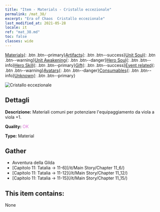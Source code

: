 ```yaml
---
title: "Item - Materials - Cristallo eccezionale"
permalink: /mat_38/
excerpt: "Era of Chaos  Cristallo eccezionale"
last_modified_at: 2021-05-28
locale: it
ref: "mat_38.md"
toc: false
classes: wide
---
```

 [Materials](/ItemsIT/){: .btn .btn--primary}[Artifacts](/ItemsIT/Artifacts/){: .btn .btn--success}[Unit Soul](/ItemsIT/UnitSoul/){: .btn .btn--warning}[Unit Awakening](/ItemsIT/UnitAwakening/){: .btn .btn--danger}[Hero Soul](/ItemsIT/HeroSoul/){: .btn .btn--info}[Hero Skill](/ItemsIT/HeroSkill/){: .btn .btn--primary}[Gift](/ItemsIT/Gift/){: .btn .btn--success}[Event related](/ItemsIT/Events/){: .btn .btn--warning}[Avatars](/ItemsIT/Avatars/){: .btn .btn--danger}[Consumables](/ItemsIT/Consumables/){: .btn .btn--info}[Unknown](/ItemsIT/Unknown/){: .btn .btn--primary}

 ![Cristallo eccezionale](/images/t/i_cailiao_shuijing2.png)

## Dettagli
 **Descrizione:** Materiali comuni per potenziare l'equipaggiamento da viola a viola +1.

 **Quality:** <span style="color: #DA70D6">OK</span>

 **Type:** Material

## Gather

*    Avventura della Gilda 
*    [Capitolo 11: Tatalia -> 11-6](/it/Main Story/Chapter 11_6/) 
*    [Capitolo 11: Tatalia -> 11-12](/it/Main Story/Chapter 11_12/) 
*    [Capitolo 11: Tatalia -> 11-15](/it/Main Story/Chapter 11_15/) 

## This item contains:

  None


